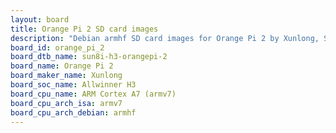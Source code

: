 ```yaml
---
layout: board
title: Orange Pi 2 SD card images
description: "Debian armhf SD card images for Orange Pi 2 by Xunlong, SoC: Allwinner H3, CPU ISA: armv7"
board_id: orange_pi_2
board_dtb_name: sun8i-h3-orangepi-2
board_name: Orange Pi 2
board_maker_name: Xunlong
board_soc_name: Allwinner H3
board_cpu_name: ARM Cortex A7 (armv7)
board_cpu_arch_isa: armv7
board_cpu_arch_debian: armhf
---
```

